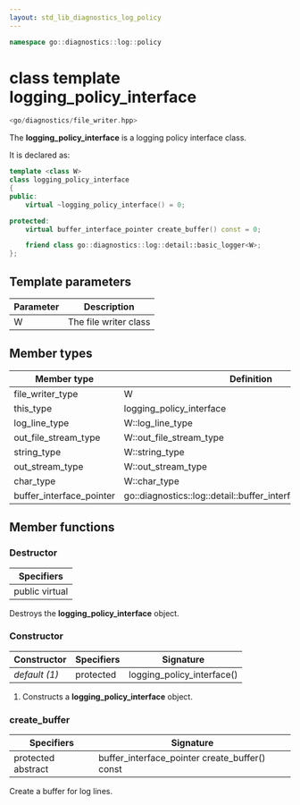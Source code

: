 ```yaml
---
layout: std_lib_diagnostics_log_policy
---
```


```c++
namespace go::diagnostics::log::policy
```

# class template logging_policy_interface

```c++
<go/diagnostics/file_writer.hpp>
```

The **logging_policy_interface** is a logging policy interface class.

It is declared as:

```c++
template <class W>
class logging_policy_interface
{
public:
    virtual ~logging_policy_interface() = 0;

protected:
    virtual buffer_interface_pointer create_buffer() const = 0;

    friend class go::diagnostics::log::detail::basic_logger<W>;
};
```

## Template parameters

Parameter | Description
-|-
W | The file writer class

## Member types

Member type | Definition
-|-
file_writer_type | W
this_type | logging_policy_interface<W>
log_line_type | W\::log_line_type
out_file_stream_type | W\::out_file_stream_type
string_type | W\::string_type
out_stream_type | W\::out_stream_type
char_type | W\::char_type
buffer_interface_pointer | go\::diagnostics\::log\::detail\::buffer_interface<log_line_type>*

## Member functions

### Destructor

Specifiers |
-|
public virtual |

Destroys the **logging_policy_interface** object.

### Constructor

Constructor | Specifiers | Signature
-|-|-
*default (1)* | protected | logging_policy_interface()

1. Constructs a **logging_policy_interface** object.

### create_buffer

Specifiers | Signature
-|-
protected abstract | buffer_interface_pointer create_buffer() const

Create a buffer for log lines.
